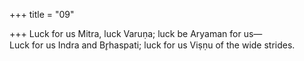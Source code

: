 +++
title = "09"

+++
Luck for us Mitra, luck Varuṇa; luck be Aryaman for us—  
Luck for us Indra and Br̥haspati; luck for us Viṣṇu of the wide strides.  